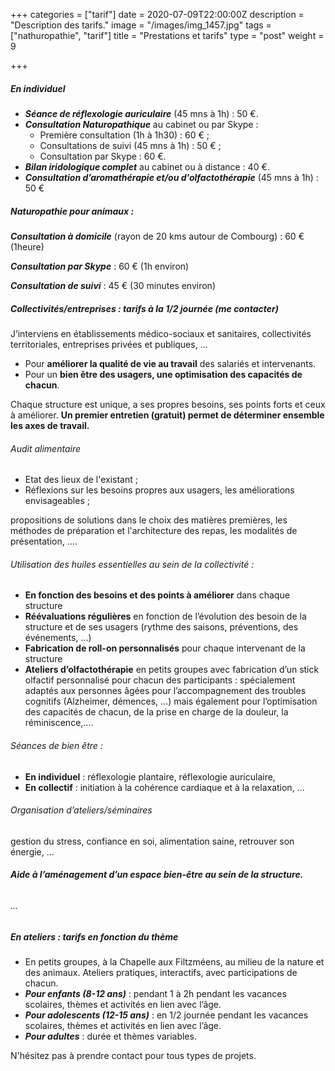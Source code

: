+++
categories = ["tarif"]
date = 2020-07-09T22:00:00Z
description = "Description des tarifs."
image = "/images/img_1457.jpg"
tags = ["nathuropathie", "tarif"]
title = "Prestations et tarifs"
type = "post"
weight = 9

+++
##### En individuel

* **_Séance de réflexologie auriculaire_** (45 mns à 1h) : 50 €.
* **_Consultation Naturopathique_** au cabinet ou par Skype :
  * Première consultation (1h à 1h30) : 60 € ;
  * Consultations de suivi (45 mns à 1h) : 50 € ;
  * Consultation par Skype : 60 €.
* **_Bilan iridologique complet_** au cabinet ou à distance : 40 €.
* **_Consultation d’aromathérapie et/ou d'olfactothérapie_** (45 mns à 1h) : 50 €

##### Naturopathie pour animaux :

**_Consultation à domicile_** (rayon de 20 kms autour de Combourg) : 60 € (1heure)

**_Consultation par Skype_** : 60 € (1h environ)

**_Consultation de suivi_** : 45 € (30 minutes environ)

##### Collectivités/entreprises : tarifs à la 1/2 journée (me contacter)

J’interviens en établissements médico-sociaux et sanitaires, collectivités territoriales, entreprises privées et publiques, ...

* Pour **améliorer la qualité de vie au travail** des salariés et intervenants.
* Pour un **bien être des usagers, une optimisation des capacités de chacun**.

Chaque structure est unique, a ses propres besoins, ses points forts et ceux à améliorer. **Un premier entretien (gratuit) permet de déterminer ensemble les axes de travail.**

###### Audit alimentaire

* Etat des lieux de l'existant ;
* Réflexions sur les besoins propres aux usagers, les améliorations envisageables ;

propositions de solutions dans le choix des matières premières, les méthodes de préparation et l'architecture des repas, les modalités de présentation, ....

###### Utilisation des huiles essentielles au sein de la collectivité :

* **En fonction des besoins et des points à améliorer** dans chaque structure
* **Réévaluations régulières** en fonction de l’évolution des besoin de la structure et de ses usagers (rythme des saisons, préventions, des événements, ...)
* **Fabrication de roll-on personnalisés** pour chaque intervenant de la structure
* **Ateliers d’olfactothérapie** en petits groupes avec fabrication d’un stick olfactif personnalisé pour chacun des participants : spécialement adaptés aux personnes âgées pour l’accompagnement des troubles cognitifs (Alzheimer, démences, ...) mais également pour l’optimisation des capacités de chacun, de la prise en charge de la douleur, la réminiscence,....

###### Séances de bien être :

* **En individuel** : réflexologie plantaire, réflexologie auriculaire,
* **En collectif** : initiation à la cohérence cardiaque et à la relaxation, ...

###### Organisation d’ateliers/séminaires

gestion du stress, confiance en soi, alimentation saine, retrouver son énergie, ...

###### **Aide à l’aménagement d’un espace bien-être au sein de la structure.**

###### ...

##### En ateliers : tarifs en fonction du thème

* En petits groupes, à la Chapelle aux Filtzméens, au milieu de la nature et des animaux. Ateliers pratiques, interactifs, avec participations de chacun.
* **_Pour enfants (8-12 ans)_** : pendant 1 à 2h pendant les vacances scolaires, thèmes et activités en lien avec l’âge.
* **_Pour adolescents (12-15 ans)_** : en 1/2 journée pendant les vacances scolaires, thèmes et activités en lien avec l’âge.
* **_Pour adultes_** : durée et thèmes variables.

N'hésitez pas à prendre contact pour tous types de projets.